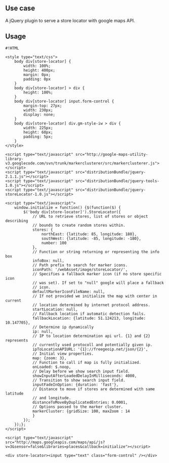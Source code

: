 <!-- !/usr/bin/env markdown
-*- coding: utf-8 -*- -->

<!-- region header

Copyright Torben Sickert 16.12.2012

License
-------

This library written by Torben Sickert stand under a creative commons naming
3.0 unported license. see http://creativecommons.org/licenses/by/3.0/deed.de

endregion -->

<!--|deDE:Einsatz-->
Use case
--------

A jQuery plugin to serve a store locator with google maps API.
<!--deDE:
    Ein jQuery-Plugin zum Bereitstellen eines Google-Maps-Storelocator.
-->

<!--|deDE:Verwendung-->
Usage
-----

<!--showExample-->

    #!HTML

    <style type="text/css">
        body div[store-locator] {
            width: 100%;
            height: 400px;
            margin: 0px;
            padding: 0px
        }
        body div[store-locator] > div {
            height: 100%;
        }
        body div[store-locator] input.form-control {
            margin-top: 27px;
            width: 230px;
            display: none;
        }
        body div[store-locator] div.gm-style-iw > div {
            width: 225px;
            height: 60px;
            padding: 5px;
        }
    </style>

    <script type="text/javascript" src="http://google-maps-utility-library-v3.googlecode.com/svn/trunk/markerclusterer/src/markerclusterer.js"></script>
    <script type="text/javascript" src="distributionBundle/jquery-2.1.1.js"></script>
    <script type="text/javascript" src="distributionBundle/jquery-tools-1.0.js"></script>
    <script type="text/javascript" src="distributionBundle/jquery-storeLocator-1.0.js"></script>

    <script type="text/javascript">
        window.initialize = function() {$(function($) {
            $('body div[store-locator]').StoreLocator({
                // URL to retrieve stores, list of stores or object describing
                // bounds to create random stores within.
                stores: {
                    northEast: {latitude: 85, longitude: 180},
                    southWest: {latitude: -85, longitude: -180},
                    number: 100
                },
                // Function or string returning or representing the info box
                infoBox: null,
                // Path prefix to search for marker icons.
                iconPath: '/webAsset/image/storeLocator/',
                // Specifies a fallback marker icon (if no store specific icon
                // was set). If set to "null" google will place a fallback
                // icon.
                defaultMarkerIconFileName: null,
                // If not provided we initialize the map with center in current
                // location determined by internet protocol address.
                startLocation: null,
                // Fallback location if automatic detection fails.
                fallbackLocation: {latitude: 51.124213, longitude: 10.147705},
                // Determine ip dynamically
                ip: null,
                // IP to location determination api url. {1} and {2} represents
                // currently used protocoll and potentially given ip.
                ipToLocationAPIURL: '{1}://freegeoip.net/json/{2}',
                // Initial view properties.
                map: {zoom: 3},
                // Function to call if map is fully initialized.
                onLoaded: $.noop,
                // Delay before we show search input field.
                showInputAfterLoadedDelayInMilliseconds: 4000,
                // Transition to show search input field.
                inputFadeInOption: {duration: 'fast'},
                // Distance to move if stores are determined with same latitude
                // and longitude.
                distanceToMoveByDuplicatedEntries: 0.0001,
                // Options passed to the marker cluster.
                markerCluster: {gridSize: 100, maxZoom : 14
                }
            });
        });};
    </script>

    <script type="text/javascript" src="http://maps.googleapis.com/maps/api/js?v=3&sensor=false&libraries=places&callback=initialize"></script>

    <div store-locator><input type="text" class="form-control" /></div>

<!-- region modline

vim: set tabstop=4 shiftwidth=4 expandtab:
vim: foldmethod=marker foldmarker=region,endregion:

endregion -->
